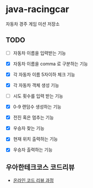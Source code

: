 # java-racingcar
자동차 경주 게임 미션 저장소

## TODO

- [ ] 자동차 이름을 입력받는 기능
- [x] 자동차 이름을 comma 로 구분하는 기능
- [x] 각 자동차 이름 5자이하 체크 기능
- [x] 각 자동차 객체 생성 기능
- [ ] 시도 횟수를 입력 받는 기능
- [x] 0-9 랜덤수 생성하는 기능
- [x] 전진 혹은 멈추는 기능
- [x] 우승자 찾는 기능

- [x] 현재 위치 출력하는 기능
- [x] 우승자 출력하는 기능

## 우아한테크코스 코드리뷰
* [온라인 코드 리뷰 과정](https://github.com/woowacourse/woowacourse-docs/blob/master/maincourse/README.md)